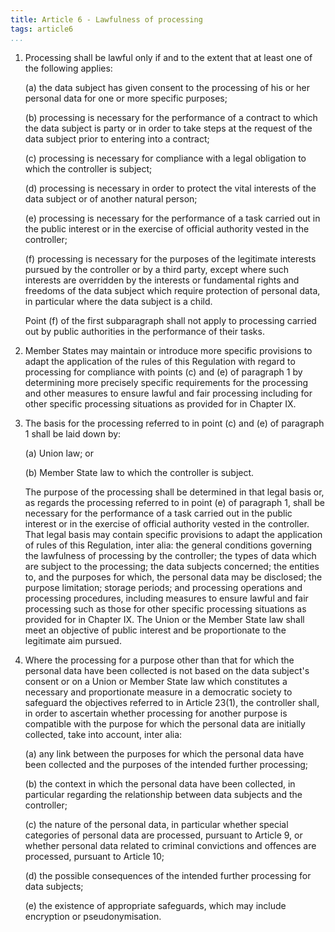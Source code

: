 ```yaml
---
title: Article 6 - Lawfulness of processing
tags: article6
...
```



1.  Processing shall be lawful only if and to the extent that at least one of the following applies:

    (a) the data subject has given consent to the processing of his or her personal data for one or more specific purposes;

    (b) processing is necessary for the performance of a contract to which the data subject is party or in order to take steps at the request of the data subject prior to entering into a contract;

    (c) processing is necessary for compliance with a legal obligation to which the controller is subject;

    (d) processing is necessary in order to protect the vital interests of the data subject or of another natural person;

    (e) processing is necessary for the performance of a task carried out in the public interest or in the exercise of official authority vested in the controller;

    (f) processing is necessary for the purposes of the legitimate interests pursued by the controller or by a third party, except where such interests are overridden by the interests or fundamental rights and freedoms of the data subject which require protection of personal data, in particular where the data subject is a child.

    Point (f) of the first subparagraph shall not apply to processing carried out by public authorities in the performance of their tasks.

2.  Member States may maintain or introduce more specific provisions to adapt the application of the rules of this Regulation with regard to processing for compliance with points (c) and (e) of paragraph 1 by determining more precisely specific requirements for the processing and other measures to ensure lawful and fair processing including for other specific processing situations as provided for in Chapter IX.

3.  The basis for the processing referred to in point (c) and (e) of paragraph 1 shall be laid down by:

    (a) Union law; or

    (b) Member State law to which the controller is subject.

    The purpose of the processing shall be determined in that legal basis or, as regards the processing referred to in point (e) of paragraph 1, shall be necessary for the performance of a task carried out in the public interest or in the exercise of official authority vested in the controller. That legal basis may contain specific provisions to adapt the application of rules of this Regulation, inter alia: the general conditions governing the lawfulness of processing by the controller; the types of data which are subject to the processing; the data subjects concerned; the entities to, and the purposes for which, the personal data may be disclosed; the purpose limitation; storage periods; and processing operations and processing procedures, including measures to ensure lawful and fair processing such as those for other specific processing situations as provided for in Chapter IX. The Union or the Member State law shall meet an objective of public interest and be proportionate to the legitimate aim pursued.

4.  Where the processing for a purpose other than that for which the personal data have been collected is not based on the data subject's consent or on a Union or Member State law which constitutes a necessary and proportionate measure in a democratic society to safeguard the objectives referred to in Article 23(1), the controller shall, in order to ascertain whether processing for another purpose is compatible with the purpose for which the personal data are initially collected, take into account, inter alia:

    (a) any link between the purposes for which the personal data have been collected and the purposes of the intended further processing;

    (b) the context in which the personal data have been collected, in particular regarding the relationship between data subjects and the controller;

    (c) the nature of the personal data, in particular whether special categories of personal data are processed, pursuant to Article 9, or whether personal data related to criminal convictions and offences are processed, pursuant to Article 10;

    (d) the possible consequences of the intended further processing for data subjects;

    (e) the existence of appropriate safeguards, which may include encryption or pseudonymisation.
